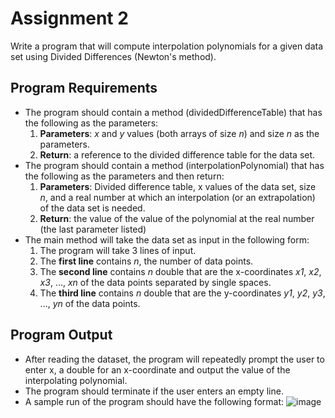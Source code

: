 # Assignment 2
Write a program that will compute interpolation polynomials for a given data set using Divided Differences (Newton's method).

## Program Requirements
- The program should contain a method (dividedDifferenceTable) that has the following as the parameters:
    1. **Parameters**: *x* and *y* values (both arrays of size *n*) and size *n* as the parameters.
    2. **Return**: a reference to the divided difference table for the data set.
- The program should contain a method (interpolationPolynomial) that has the following as the parameters and then return:
    1. **Parameters**: Divided difference table, x values of the data set, size *n*, and a real number at which an interpolation (or an extrapolation) of the data set is needed.
    2. **Return**: the value of the value of the polynomial at the real number (the last parameter listed)
- The main method will take the data set as input in the following form:
    1. The program will take 3 lines of input.
    2. The **first line** contains *n*, the number of data points.
    3. The **second line** contains *n* double that are the x-coordinates *x1*, *x2*, *x3*, ..., *xn* of the data points separated by single spaces.
    4. The **third line** contains *n* double that are the y-coordinates *y1*, *y2*, *y3*, ..., *yn* of the data points.

## Program Output
- After reading the dataset, the program will repeatedly prompt the user to enter x, a double for an x-coordinate and output the value of the interpolating polynomial.
- The program should terminate if the user enters an empty line.
- A sample run of the program should have the following format:
![image](https://user-images.githubusercontent.com/119079911/217860508-082e0002-afd7-47db-92dd-e87af527b06c.png)